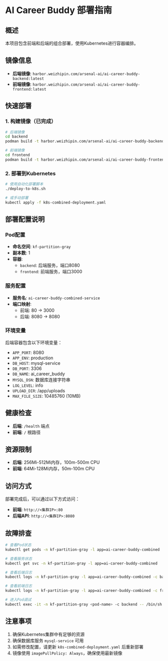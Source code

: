 # AI Career Buddy 部署指南

## 概述
本项目包含前端和后端的组合部署，使用Kubernetes进行容器编排。

## 镜像信息
- **后端镜像**: `harbor.weizhipin.com/arsenal-ai/ai-career-buddy-backend:latest`
- **前端镜像**: `harbor.weizhipin.com/arsenal-ai/ai-career-buddy-frontend:latest`

## 快速部署

### 1. 构建镜像（已完成）
```bash
# 后端镜像
cd backend
podman build -t harbor.weizhipin.com/arsenal-ai/ai-career-buddy-backend:latest .

# 前端镜像  
cd frontend
podman build -t harbor.weizhipin.com/arsenal-ai/ai-career-buddy-frontend:latest .
```

### 2. 部署到Kubernetes
```bash
# 使用自动化部署脚本
./deploy-to-k8s.sh

# 或手动部署
kubectl apply -f k8s-combined-deployment.yaml
```

## 部署配置说明

### Pod配置
- **命名空间**: `kf-partition-gray`
- **副本数**: 1
- **容器**:
  - `backend`: 后端服务，端口8080
  - `frontend`: 前端服务，端口3000

### 服务配置
- **服务名**: `ai-career-buddy-combined-service`
- **端口映射**:
  - 前端: 80 → 3000
  - 后端: 8080 → 8080

### 环境变量
后端容器包含以下环境变量：
- `APP_PORT`: 8080
- `APP_ENV`: production
- `DB_HOST`: mysql-service
- `DB_PORT`: 3306
- `DB_NAME`: ai_career_buddy
- `MYSQL_DSN`: 数据库连接字符串
- `LOG_LEVEL`: info
- `UPLOAD_DIR`: /app/uploads
- `MAX_FILE_SIZE`: 10485760 (10MB)

## 健康检查
- **后端**: `/health` 端点
- **前端**: `/` 根路径

## 资源限制
- **后端**: 256Mi-512Mi内存，100m-500m CPU
- **前端**: 64Mi-128Mi内存，50m-100m CPU

## 访问方式
部署完成后，可以通过以下方式访问：
- **前端**: `http://<集群IP>:80`
- **后端API**: `http://<集群IP>:8080`

## 故障排查
```bash
# 查看Pod状态
kubectl get pods -n kf-partition-gray -l app=ai-career-buddy-combined

# 查看服务状态
kubectl get svc -n kf-partition-gray -l app=ai-career-buddy-combined

# 查看后端日志
kubectl logs -n kf-partition-gray -l app=ai-career-buddy-combined -c backend

# 查看前端日志
kubectl logs -n kf-partition-gray -l app=ai-career-buddy-combined -c frontend

# 进入Pod调试
kubectl exec -it -n kf-partition-gray <pod-name> -c backend -- /bin/sh
```

## 注意事项
1. 确保Kubernetes集群中有足够的资源
2. 确保数据库服务 `mysql-service` 可用
3. 如需修改配置，请更新 `k8s-combined-deployment.yaml` 后重新部署
4. 镜像使用 `imagePullPolicy: Always`，确保使用最新镜像
